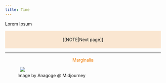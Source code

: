 ```yaml
---
title: Time
---
```

Lorem Ipsum

<p style="text-align: center; background-color: #fae6d1; padding: 20px">[[NOTE|Next page]]</p>

<hr>
<p style="text-align: center; color: #f2800d">Marginalia</p>
<figure>  
  <img src="/assets/IMAGE.jpg"/>  
  <figcaption>Image by Anagoge @ Midjourney</figcaption>  
</figure>
